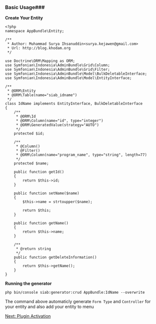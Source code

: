 ### Basic Usage###

**Create Your Entity**

```lang=php
<?php
namespace AppBundle\Entity;

/**
 * Author: Muhammad Surya Ihsanuddin<surya.kejawen@gmail.com>
 * Url: http://blog.khodam.org
 */

use Doctrine\ORM\Mapping as ORM;
use Symfonian\Indonesia\AdminBundle\Grid\Column;
use Symfonian\Indonesia\AdminBundle\Grid\Filter;
use Symfonian\Indonesia\AdminBundle\Model\BulkDeletableInterface;
use Symfonian\Indonesia\AdminBundle\Model\EntityInterface;

/**
 * @ORM\Entity
 * @ORM\Table(name="siab_idname")
 */
class IdName implements EntityInterface, BulkDeletableInterface
{
    /**
     * @ORM\Id
     * @ORM\Column(name="id", type="integer")
     * @ORM\GeneratedValue(strategy="AUTO")
     */
    protected $id;

    /**
     * @Column()
     * @Filter()
     * @ORM\Column(name="program_name", type="string", length=77)
     */
    protected $name;

    public function getId()
    {
        return $this->id;
    }

    public function setName($name)
    {
        $this->name = strtoupper($name);

        return $this;
    }

    public function getName()
    {
        return $this->name;
    }

    /**
     * @return string
     */
    public function getDeleteInformation()
    {
        return $this->getName();
    }
}

```

**Running the generator**

```lang=shell
php bin/console siab:generator:crud AppBundle:IdName --overwrite
```

The command above automaticly generate `Form Type` and `Controller` for your entity and also add your entity to menu

[Next: Plugin Activation](plugin_activation.md)